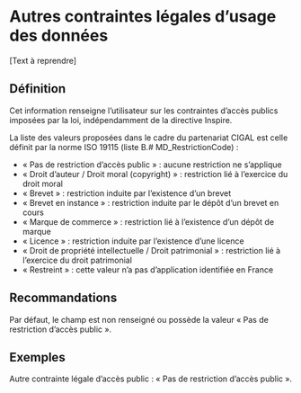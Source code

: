<!-- Begin @dataLegalAccessOtherConstraints.md -->

# Autres contraintes légales d’usage des données

[Text à reprendre]

## Définition

Cet information renseigne l’utilisateur sur les contraintes d’accès publics imposées par la loi, indépendamment de la directive Inspire.

La liste des valeurs proposées dans le cadre du partenariat CIGAL est celle définit par la norme ISO 19115 (liste B.# MD_RestrictionCode) :

- « Pas de restriction d’accès public » : aucune restriction ne s’applique
- « Droit d’auteur / Droit moral (copyright) » : restriction lié à l’exercice du droit moral
- « Brevet » : restriction induite par l’existence d’un brevet
- « Brevet en instance » : restriction induite par le dépôt d’un brevet en cours
- « Marque de commerce » : restriction lié à l’existence d’un dépôt de marque
- « Licence » : restriction induite par l’existence d’une licence
- « Droit de propriété intellectuelle / Droit patrimonial » : restriction lié à l’exercice du droit patrimonial
- « Restreint » : cette valeur n’a pas d’application identifiée en France

## Recommandations

Par défaut, le champ est non renseigné ou possède la valeur « Pas de restriction d’accès public ».

## Exemples

Autre contrainte légale d’accès public : « Pas de restriction d’accès public ».

<!-- End @dataLegalAccessOtherConstraints.md -->
